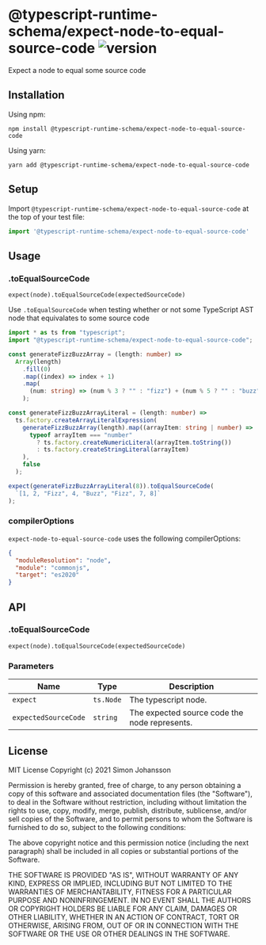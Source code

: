 # @typescript-runtime-schema/expect-node-to-equal-source-code ![version](https://badgen.net/badge/version/1.0.6/blue)
Expect a node to equal some source code

## Installation
Using npm:
```
npm install @typescript-runtime-schema/expect-node-to-equal-source-code
```
Using yarn:
```
yarn add @typescript-runtime-schema/expect-node-to-equal-source-code
```
## Setup

Import `@typescript-runtime-schema/expect-node-to-equal-source-code` at the top of your test file:

```js
import '@typescript-runtime-schema/expect-node-to-equal-source-code'
```
## Usage

### .toEqualSourceCode

`expect(node).toEqualSourceCode(expectedSourceCode)`

Use `.toEqualSourceCode` when testing whether or not some TypeScript AST node that equivalates to some source code

```ts
import * as ts from "typescript";
import "@typescript-runtime-schema/expect-node-to-equal-source-code";

const generateFizzBuzzArray = (length: number) =>
  Array(length)
    .fill(0)
    .map((index) => index + 1)
    .map(
      (num: string) => (num % 3 ? "" : "fizz") + (num % 5 ? "" : "buzz") || i
    );

const generateFizzBuzzArrayLiteral = (length: number) =>
  ts.factory.createArrayLiteralExpression(
    generateFizzBuzzArray(length).map((arrayItem: string | number) =>
      typeof arrayItem === "number"
        ? ts.factory.createNumericLiteral(arrayItem.toString())
        : ts.factory.createStringLiteral(arrayItem)
    ),
    false
  );

expect(generateFizzBuzzArrayLiteral(8)).toEqualSourceCode(
  `[1, 2, "Fizz", 4, "Buzz", "Fizz", 7, 8]`
);
```

### compilerOptions

`expect-node-to-equal-source-code` uses the following compilerOptions:

```json
{
  "moduleResolution": "node",
  "module": "commonjs",
  "target": "es2020"
}
```

## API
### .toEqualSourceCode
`expect(node).toEqualSourceCode(expectedSourceCode)`

### Parameters
Name | Type | Description
------ | ------ | ------ |
`expect` | `ts.Node` | The typescript node.
`expectedSourceCode` | `string` | The expected source code the node represents.
## License
MIT License Copyright (c) 2021 Simon Johansson

Permission is hereby granted, free of charge, to any person obtaining a copy of this software and associated documentation files (the "Software"), to deal in the Software without restriction, including without limitation the rights to use, copy, modify, merge, publish, distribute, sublicense, and/or sell copies of the Software, and to permit persons to whom the Software is furnished to do so, subject to the following conditions:

The above copyright notice and this permission notice (including the next paragraph) shall be included in all copies or substantial portions of the Software.

THE SOFTWARE IS PROVIDED "AS IS", WITHOUT WARRANTY OF ANY KIND, EXPRESS OR IMPLIED, INCLUDING BUT NOT LIMITED TO THE WARRANTIES OF MERCHANTABILITY, FITNESS FOR A PARTICULAR PURPOSE AND NONINFRINGEMENT. IN NO EVENT SHALL THE AUTHORS OR COPYRIGHT HOLDERS BE LIABLE FOR ANY CLAIM, DAMAGES OR OTHER LIABILITY, WHETHER IN AN ACTION OF CONTRACT, TORT OR OTHERWISE, ARISING FROM, OUT OF OR IN CONNECTION WITH THE SOFTWARE OR THE USE OR OTHER DEALINGS IN THE SOFTWARE.